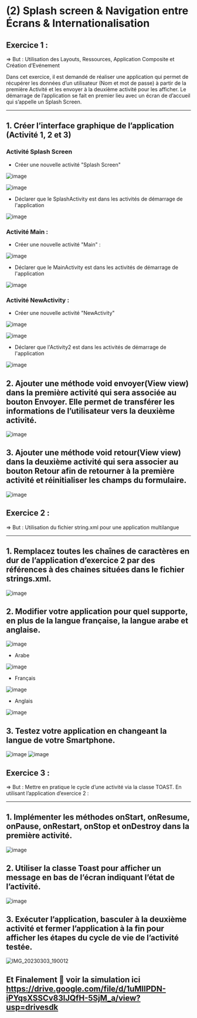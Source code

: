 # (2) Splash screen & Navigation entre Écrans & Internationalisation

## Exercice 1 :
=> But : Utilisation des Layouts, Ressources, Application Composite et Création d’Evénement

   Dans cet exercice, il est demandé de réaliser une application qui permet de récupérer les données d’un utilisateur (Nom et mot de passe) à partir de la première Activité et les envoyer à la deuxième activité pour les afficher. Le démarrage de l’application se fait en premier lieu avec un écran de d’accueil qui s’appelle un Splash Screen.

---

## 1. Créer l’interface graphique de l’application (Activité 1, 2 et 3)

   ### Activité Splash Screen
   
   * Créer une nouvelle activité "Splash Screen"
   
   ![image](https://user-images.githubusercontent.com/92756846/222574817-c924db12-8ef3-46dd-a87e-20be015b673f.png)
   
   ![image](https://user-images.githubusercontent.com/92756846/222569210-7f8b6b22-1e0c-4a96-a99b-1cc620f35dd8.png)

   * Déclarer que le SplashActivity est dans les activités de démarrage de l'application
   
   ![image](https://user-images.githubusercontent.com/92756846/222759902-a9586a8b-7021-41db-8cb7-f0fe7c1bc891.png)

   ### Activité Main :
   
   * Créer une nouvelle activité "Main" :
   
   ![image](https://user-images.githubusercontent.com/92756846/222758309-f19cfbe4-3e8f-49b4-a95d-bcbd8f6f702b.png)
   
   * Déclarer que le MainActivity est dans les activités de démarrage de l'application
   
   ![image](https://user-images.githubusercontent.com/92756846/222759999-debac869-1bb4-4c88-97b3-046f0044fc3d.png)
   
   ### Activité NewActivity :
   
   * Créer une nouvelle activité "NewActivity"

   ![image](https://user-images.githubusercontent.com/92756846/222762527-786edd52-1ccf-4620-b366-d803286356a7.png)
   
   ![image](https://user-images.githubusercontent.com/92756846/222758806-25af392c-288b-423f-a940-27fa4e718472.png)
   
   * Déclarer que l'Activity2 est dans les activités de démarrage de l'application
   
   ![image](https://user-images.githubusercontent.com/92756846/222759675-a6429565-4a5d-43c0-920b-cc79e884168c.png)
   


## 2. Ajouter une méthode void envoyer(View view) dans la première activité qui sera associée au bouton Envoyer. Elle permet de transférer les informations de l’utilisateur vers la deuxième activité.

![image](https://user-images.githubusercontent.com/92756846/222762729-633b3b25-506e-4b79-844c-54989dae6bb1.png)



## 3. Ajouter une méthode void retour(View view) dans la deuxième activité qui sera associer au bouton Retour afin de retourner à la première activité et réinitialiser les champs du formulaire.

![image](https://user-images.githubusercontent.com/92756846/222762618-b335acad-8242-44c8-a2ee-3188d5c9c4fd.png)


## Exercice 2 :
=> But : Utilisation du fichier string.xml pour une application multilangue

---

## 1. Remplacez toutes les chaînes de caractères en dur de l’application d’exercice 2 par des références à des chaines situées dans le fichier strings.xml.

![image](https://user-images.githubusercontent.com/92756846/222775117-fb0a7aa2-2c7e-4cce-a0b1-b8065daa32f1.png)

## 2. Modifier votre application pour quel supporte, en plus de la langue française, la langue arabe et anglaise.

![image](https://user-images.githubusercontent.com/92756846/222792875-439bbc78-3326-4ad6-9f35-cadafda0fdab.png)

* Arabe

![image](https://user-images.githubusercontent.com/92756846/222793086-c22a5805-d4b6-41da-a46b-dbf0979fadaa.png)

* Français

![image](https://user-images.githubusercontent.com/92756846/222793219-9c165e65-be44-429a-ba51-f238987a3534.png)

* Anglais

![image](https://user-images.githubusercontent.com/92756846/222793161-b00dd1d1-c9fd-4a36-be26-ff81e19264d0.png)

## 3. Testez votre application en changeant la langue de votre Smartphone.

![image](https://user-images.githubusercontent.com/92756846/222793478-8d27c502-32e5-4f04-8916-140268b530b6.png)
![image](https://user-images.githubusercontent.com/92756846/222793563-628d3462-4527-4fcf-afc5-06906173bbf1.png)


## Exercice 3 :
=> But : Mettre en pratique le cycle d’une activité via la classe TOAST.
En utilisant l’application d’exercice 2 :

---

## 1. Implémenter les méthodes onStart, onResume, onPause, onRestart, onStop et onDestroy dans la première activité.

![image](https://user-images.githubusercontent.com/92756846/222762318-13552c69-256c-42f7-a5e9-e56526c47df2.png)

## 2. Utiliser la classe Toast pour afficher un message en bas de l’écran indiquant l’état de l’activité.

![image](https://user-images.githubusercontent.com/92756846/222793727-7ceec15f-c853-44e0-9c59-eeb708f15de9.png)

## 3. Exécuter l’application, basculer à la deuxième activité et fermer l’application à la fin pour afficher les étapes du cycle de vie de l’activité testée.

![IMG_20230303_190012](https://user-images.githubusercontent.com/92756846/222794056-025ffdf4-54dd-4653-a8c7-eb243596cd36.jpg)


## Et Finalement 🤗 voir la simulation ici https://drive.google.com/file/d/1uMlIPDN-iPYqsXSSCv83lJQfH-5SjM_a/view?usp=drivesdk
